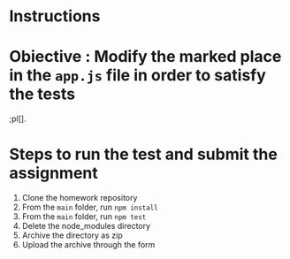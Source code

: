 # Instructions

# Obiective : Modify the marked place in  the `app.js` file in order to satisfy the tests
;pl[].



# Steps to run the test and submit the assignment
1. Clone the homework repository
2. From the `main` folder, run `npm install`
3. From the `main` folder, run `npm test`
4. Delete the node_modules directory
5. Archive the directory as zip
6. Upload the archive through the form